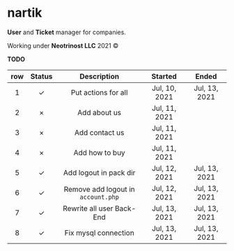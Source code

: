 # nartik

**User** and **Ticket** manager for companies.

Working under **Neotrinost LLC** 2021 &copy;

**TODO**

| row | Status | Description | Started | Ended |
| :---: | :---: | :---: | :---: | :---: |
| 1 | &check; | Put actions for all | Jul, 10, 2021 | Jul, 13, 2021 |
| 2 | &times; | Add about us | Jul, 11, 2021 | |
| 3 | &times; | Add contact us | Jul, 11, 2021 | |
| 4 | &times; | Add how to buy | Jul, 11, 2021 | |
| 5 | &check; | Add logout in pack dir | Jul, 12, 2021 | Jul, 13, 2021 |
| 6 | &check; | Remove add logout in `account.php` | Jul, 12, 2021 | Jul, 13, 2021 |
| 7 | &check; | Rewrite all user Back-End | Jul, 13, 2021 | Jul, 13, 2021 |
| 8 | &check; | Fix mysql connection | Jul, 13, 2021 | Jul, 13, 2021 |